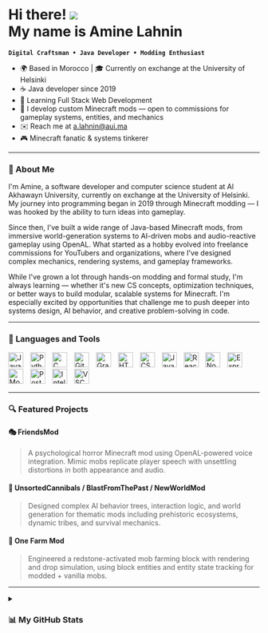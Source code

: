 Hi there! ![](https://user-images.githubusercontent.com/18350557/176309783-0785949b-9127-417c-8b55-ab5a4333674e.gif)  
My name is **Amine Lahnin**  
======================================

**`Digital Craftsman • Java Developer • Modding Enthusiast`**

- 🌍 Based in Morocco | 🎓 Currently on exchange at the University of Helsinki  
- ☕ Java developer since 2019
- 🧠 Learning Full Stack Web Development 
- 💼 I develop custom Minecraft mods — open to commissions for gameplay systems, entities, and mechanics  
- ✉️ Reach me at [a.lahnin@aui.ma](mailto:a.lahnin@aui.ma)  
- 🎮 Minecraft fanatic & systems tinkerer  

---

### 👋 About Me

I'm Amine, a software developer and computer science student at Al Akhawayn University, currently on exchange at the University of Helsinki. My journey into programming began in 2019 through Minecraft modding — I was hooked by the ability to turn ideas into gameplay.

Since then, I've built a wide range of Java-based Minecraft mods, from immersive world-generation systems to AI-driven mobs and audio-reactive gameplay using OpenAL. What started as a hobby evolved into freelance commissions for YouTubers and organizations, where I've designed complex mechanics, rendering systems, and gameplay frameworks.

While I've grown a lot through hands-on modding and formal study, I'm always learning — whether it's new CS concepts, optimization techniques, or better ways to build modular, scalable systems for Minecraft. I'm especially excited by opportunities that challenge me to push deeper into systems design, AI behavior, and creative problem-solving in code.

---

### 🧰 Languages and Tools

<p align="left">
  <img alt="Java" width="30px" style="padding-right:10px;" src="https://raw.githubusercontent.com/danielcranney/readme-generator/main/public/icons/skills/java-colored.svg"/>
  <img alt="Python" width="30px" style="padding-right:10px;" src="https://raw.githubusercontent.com/danielcranney/readme-generator/main/public/icons/skills/python-colored.svg" />
  <img alt="C" width="30px" style="padding-right:10px;" src="https://cdn.jsdelivr.net/gh/devicons/devicon/icons/c/c-line.svg" />
  <img alt="Git" width="30px" style="padding-right:10px;" src="https://cdn.jsdelivr.net/gh/devicons/devicon/icons/git/git-original.svg" />
  <img alt="Gradle" width="30px" style="padding-right:10px;" src="https://cdn.jsdelivr.net/gh/devicons/devicon/icons/gradle/gradle-original.svg" />
  <img alt="HTML" width="30px" style="padding-right:10px;" src="https://cdn.jsdelivr.net/gh/devicons/devicon/icons/html5/html5-plain.svg" />
  <img alt="CSS" width="30px" style="padding-right:10px;" src="https://cdn.jsdelivr.net/gh/devicons/devicon/icons/css3/css3-plain.svg" />
  <img alt="JavaScript" width="30px" style="padding-right:10px;" src="https://cdn.jsdelivr.net/gh/devicons/devicon/icons/javascript/javascript-plain.svg" />
  <img alt="React" width="30px" style="padding-right:10px;" src="https://cdn.jsdelivr.net/gh/devicons/devicon/icons/react/react-original.svg" />
  <img alt="NodeJS" width="30px" style="padding-right:10px;" src="https://cdn.jsdelivr.net/gh/devicons/devicon/icons/nodejs/nodejs-original.svg" />
  <img alt="ExpressJS" width="30px" style="padding-right:10px;" src="https://raw.githubusercontent.com/danielcranney/readme-generator/main/public/icons/skills/express-colored.svg" />
  <img alt="MongoDB" width="30px" style="padding-right:10px;" src="https://raw.githubusercontent.com/danielcranney/readme-generator/main/public/icons/skills/mongodb-colored.svg" />
  <img alt="PostgreSQL" width="30px" style="padding-right:10px;" src="https://raw.githubusercontent.com/danielcranney/readme-generator/main/public/icons/skills/postgresql-colored.svg" />
  <img alt="IntelliJ" width="30px" style="padding-right:10px;" src="https://cdn.jsdelivr.net/gh/devicons/devicon/icons/intellij/intellij-original.svg" />
  <img alt="VSCode" width="30px" style="padding-right:10px;" src="https://cdn.jsdelivr.net/gh/devicons/devicon/icons/vscode/vscode-original.svg" />
</p>

---

### 🔍 Featured Projects

#### 🎭 FriendsMod
> A psychological horror Minecraft mod using OpenAL-powered voice integration. Mimic mobs replicate player speech with unsettling distortions in both appearance and audio.

#### 🧠 UnsortedCannibals / BlastFromThePast / NewWorldMod
> Designed complex AI behavior trees, interaction logic, and world generation for thematic mods including prehistoric ecosystems, dynamic tribes, and survival mechanics.

#### 🌾 One Farm Mod
> Engineered a redstone-activated mob farming block with rendering and drop simulation, using block entities and entity state tracking for modded + vanilla mobs.

---

<details>
<summary><h3>📊 My GitHub Stats</h3></summary>

<a href="http://www.github.com/prohitman"><img src="https://github-readme-stats.vercel.app/api?username=prohitman&show_icons=true&count_private=true&title_color=0891b2&text_color=ffffff&icon_color=0891b2&bg_color=1c1917&hide_border=true" alt="GitHub Stats" /></a>

<a href="https://github.com/prohitman"><img src="https://github-readme-stats.vercel.app/api/top-langs/?username=prohitman&langs_count=10&title_color=0891b2&text_color=ffffff&icon_color=0891b2&bg_color=1c1917&hide_border=true&locale=en&custom_title=Top%20Languages" alt="Top Languages" /></a>

---

### 📌 Pinned Repo

<a href="https://github.com/prohitman/DragonsDungeonsMod">
  <img align="left" width="45%" src="https://github-readme-stats.vercel.app/api/pin/?username=prohitman&repo=DragonsDungeonsMod&title_color=0891b2&text_color=ffffff&icon_color=0891b2&bg_color=1c1917&hide_border=true&locale=en" />
</a>

<br /><br /><br /><br /><br /><br /><br />
</details>
